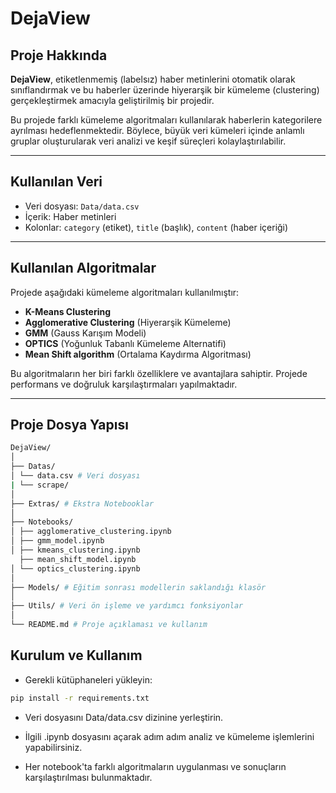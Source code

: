 # DejaView

## Proje Hakkında

**DejaView**, etiketlenmemiş (labelsız) haber metinlerini otomatik olarak sınıflandırmak ve bu haberler üzerinde hiyerarşik bir kümeleme (clustering) gerçekleştirmek amacıyla geliştirilmiş bir projedir. 

Bu projede farklı kümeleme algoritmaları kullanılarak haberlerin kategorilere ayrılması hedeflenmektedir. Böylece, büyük veri kümeleri içinde anlamlı gruplar oluşturularak veri analizi ve keşif süreçleri kolaylaştırılabilir.

---

## Kullanılan Veri

- Veri dosyası: `Data/data.csv`
- İçerik: Haber metinleri
- Kolonlar: `category` (etiket), `title` (başlık), `content` (haber içeriği)

---

## Kullanılan Algoritmalar

Projede aşağıdaki kümeleme algoritmaları kullanılmıştır:

- **K-Means Clustering**
- **Agglomerative Clustering** (Hiyerarşik Kümeleme)
- **GMM** (Gauss Karışım Modeli)
- **OPTICS** (Yoğunluk Tabanlı Kümeleme Alternatifi)
- **Mean Shift algorithm** (Ortalama Kaydırma Algoritması)

Bu algoritmaların her biri farklı özelliklere ve avantajlara sahiptir. Projede performans ve doğruluk karşılaştırmaları yapılmaktadır.

---

## Proje Dosya Yapısı
```bash
DejaView/
│
├── Datas/
│ └── data.csv # Veri dosyası
| └── scrape/
│
├── Extras/ # Ekstra Notebooklar
│
├── Notebooks/
│ ├── agglomerative_clustering.ipynb
│ ├── gmm_model.ipynb
│ ├── kmeans_clustering.ipynb
  ├── mean_shift_model.ipynb
│ └── optics_clustering.ipynb
│
├── Models/ # Eğitim sonrası modellerin saklandığı klasör
│
├── Utils/ # Veri ön işleme ve yardımcı fonksiyonlar
│
└── README.md # Proje açıklaması ve kullanım
```


## Kurulum ve Kullanım

- Gerekli kütüphaneleri yükleyin:

```bash
pip install -r requirements.txt
```
- Veri dosyasını Data/data.csv dizinine yerleştirin.

- İlgili .ipynb dosyasını açarak adım adım analiz ve kümeleme işlemlerini yapabilirsiniz.

- Her notebook'ta farklı algoritmaların uygulanması ve sonuçların karşılaştırılması bulunmaktadır.
